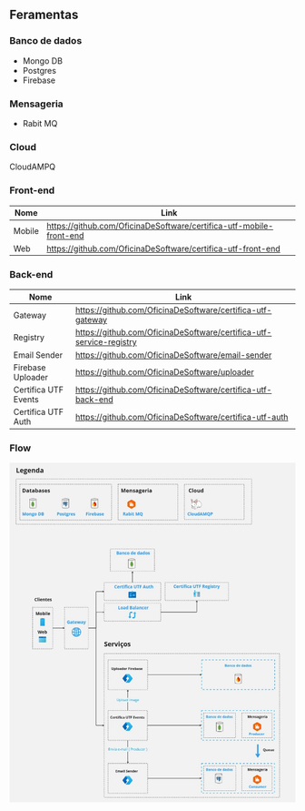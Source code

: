 ## Feramentas

### Banco de dados

- Mongo DB
- Postgres
- Firebase

### Mensageria

- Rabit MQ

### Cloud

CloudAMPQ

### Front-end

| Nome | Link |
| ------ | ------ |
| Mobile | https://github.com/OficinaDeSoftware/certifica-utf-mobile-front-end |
| Web | https://github.com/OficinaDeSoftware/certifica-utf-front-end |

### Back-end

| Nome | Link |
| ------ | ------ |
| Gateway | https://github.com/OficinaDeSoftware/certifica-utf-gateway |
| Registry | https://github.com/OficinaDeSoftware/certifica-utf-service-registry |
| Email Sender | https://github.com/OficinaDeSoftware/email-sender |
| Firebase Uploader | https://github.com/OficinaDeSoftware/uploader |
| Certifica UTF Events | https://github.com/OficinaDeSoftware/certifica-utf-back-end |
| Certifica UTF Auth | https://github.com/OficinaDeSoftware/certifica-utf-auth |

### Flow

![Flow](flow/image/comunication-flow.jpg)